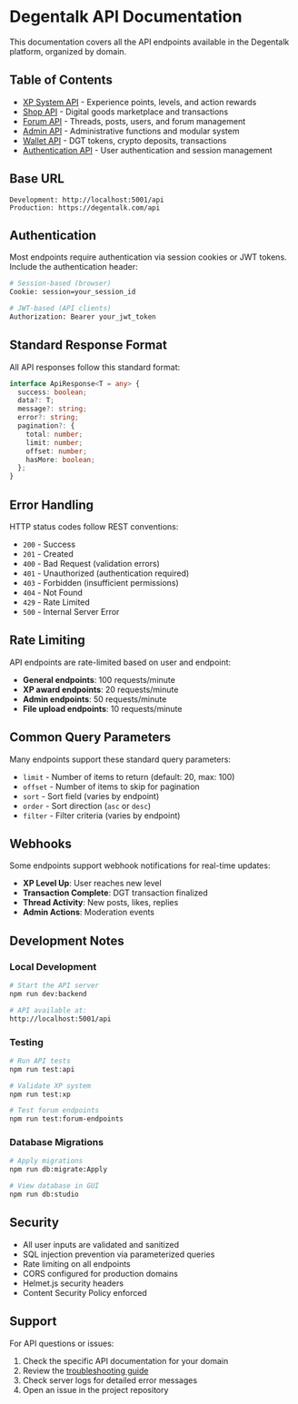 # Degentalk API Documentation

This documentation covers all the API endpoints available in the Degentalk platform, organized by domain.

## Table of Contents

- [XP System API](./xp-api.md) - Experience points, levels, and action rewards
- [Shop API](./shop-api.md) - Digital goods marketplace and transactions
- [Forum API](./forum-api.md) - Threads, posts, users, and forum management
- [Admin API](./admin-api.md) - Administrative functions and modular system
- [Wallet API](./wallet-api.md) - DGT tokens, crypto deposits, transactions
- [Authentication API](./auth-api.md) - User authentication and session management

## Base URL

```
Development: http://localhost:5001/api
Production: https://degentalk.com/api
```

## Authentication

Most endpoints require authentication via session cookies or JWT tokens. Include the authentication header:

```bash
# Session-based (browser)
Cookie: session=your_session_id

# JWT-based (API clients)
Authorization: Bearer your_jwt_token
```

## Standard Response Format

All API responses follow this standard format:

```typescript
interface ApiResponse<T = any> {
  success: boolean;
  data?: T;
  message?: string;
  error?: string;
  pagination?: {
    total: number;
    limit: number;
    offset: number;
    hasMore: boolean;
  };
}
```

## Error Handling

HTTP status codes follow REST conventions:

- `200` - Success
- `201` - Created
- `400` - Bad Request (validation errors)
- `401` - Unauthorized (authentication required)
- `403` - Forbidden (insufficient permissions)
- `404` - Not Found
- `429` - Rate Limited
- `500` - Internal Server Error

## Rate Limiting

API endpoints are rate-limited based on user and endpoint:

- **General endpoints**: 100 requests/minute
- **XP award endpoints**: 20 requests/minute  
- **Admin endpoints**: 50 requests/minute
- **File upload endpoints**: 10 requests/minute

## Common Query Parameters

Many endpoints support these standard query parameters:

- `limit` - Number of items to return (default: 20, max: 100)
- `offset` - Number of items to skip for pagination
- `sort` - Sort field (varies by endpoint)
- `order` - Sort direction (`asc` or `desc`)
- `filter` - Filter criteria (varies by endpoint)

## Webhooks

Some endpoints support webhook notifications for real-time updates:

- **XP Level Up**: User reaches new level
- **Transaction Complete**: DGT transaction finalized
- **Thread Activity**: New posts, likes, replies
- **Admin Actions**: Moderation events

## Development Notes

### Local Development

```bash
# Start the API server
npm run dev:backend

# API available at:
http://localhost:5001/api
```

### Testing

```bash
# Run API tests
npm run test:api

# Validate XP system
npm run test:xp

# Test forum endpoints
npm run test:forum-endpoints
```

### Database Migrations

```bash
# Apply migrations
npm run db:migrate:Apply

# View database in GUI
npm run db:studio
```

## Security

- All user inputs are validated and sanitized
- SQL injection prevention via parameterized queries
- Rate limiting on all endpoints
- CORS configured for production domains
- Helmet.js security headers
- Content Security Policy enforced

## Support

For API questions or issues:

1. Check the specific API documentation for your domain
2. Review the [troubleshooting guide](../troubleshooting.md)
3. Check server logs for detailed error messages
4. Open an issue in the project repository